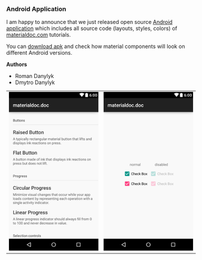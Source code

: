 ### Android Application

I am happy to announce that we just released open source [Android application](https://github.com/materialdoc/materialdoc) which includes all source code (layouts, styles, colors) of [materialdoc.com](http://www.materialdoc.com) tutorials.

You can [download apk](https://play.google.com/store/apps/details?id=com.materialdoc) and check how material components will look on different Android versions.

**Authors**

- Roman Danylyk
- Dmytro Danylyk

<div>
    <table>
        <tr>
            <td>
                <img width="350" src="_images/screenshot-1-1.png">
             </td>
            <td>
                <img width="350" src="_images/screenshot-2-1.png">
             </td>
        </tr>
    </table>
</div>
